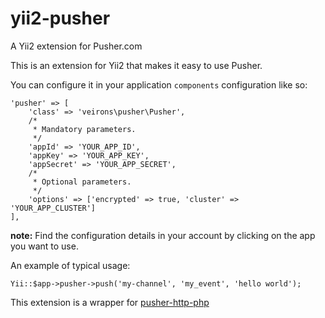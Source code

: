 # yii2-pusher
A Yii2 extension for Pusher.com

This is an extension for Yii2 that makes it easy to use Pusher.

You can configure it in your application `components` configuration like so:

    'pusher' => [
        'class' => 'veirons\pusher\Pusher',
        /*
         * Mandatory parameters.
         */
        'appId' => 'YOUR_APP_ID',
        'appKey' => 'YOUR_APP_KEY',
        'appSecret' => 'YOUR_APP_SECRET',
        /*
         * Optional parameters.
         */
        'options' => ['encrypted' => true, 'cluster' => 'YOUR_APP_CLUSTER']
    ],

**note:** Find the configuration details in your account by clicking on the app you want to use.

An example of typical usage:

    Yii::$app->pusher->push('my-channel', 'my_event', 'hello world');

This extension is a wrapper for [pusher-http-php](https://github.com/pusher/pusher-http-php)